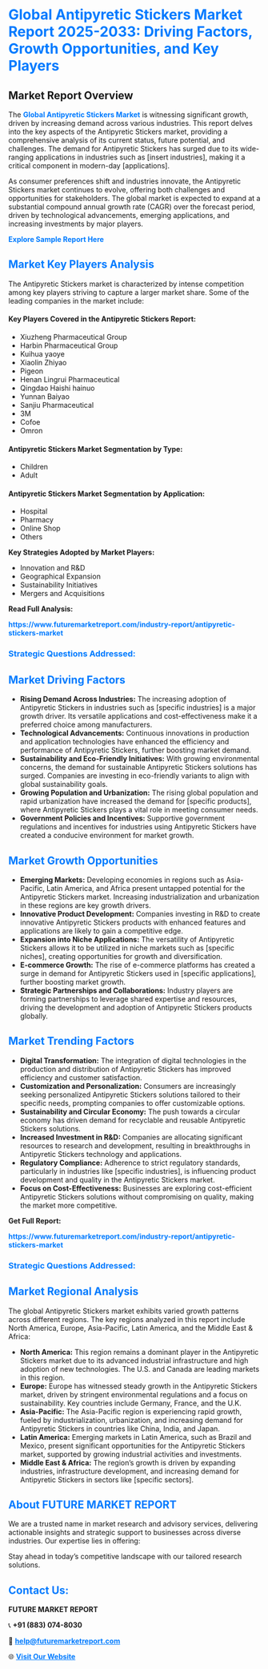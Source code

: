 <h1 style="color: #007BFF;">Global Antipyretic Stickers Market Report 2025-2033: Driving Factors, Growth Opportunities, and Key Players</h1>

<section id="overview">
<h2>Market Report Overview</h2>
<p>The <a href="https://www.futuremarketreport.com/industry-report/antipyretic-stickers-market" style="color: #007BFF; text-decoration: none;"><strong>Global Antipyretic Stickers Market</strong></a> is witnessing significant growth, driven by increasing demand across various industries. This report delves into the key aspects of the Antipyretic Stickers market, providing a comprehensive analysis of its current status, future potential, and challenges. The demand for Antipyretic Stickers has surged due to its wide-ranging applications in industries such as [insert industries], making it a critical component in modern-day [applications].</p>
<p>As consumer preferences shift and industries innovate, the Antipyretic Stickers market continues to evolve, offering both challenges and opportunities for stakeholders. The global market is expected to expand at a substantial compound annual growth rate (CAGR) over the forecast period, driven by technological advancements, emerging applications, and increasing investments by major players.</p>
</section>

<section id="overview">
<p><a href="https://www.futuremarketreport.com/request-sample/reportId=79775" style="color: #007BFF; text-decoration: none;"><strong>Explore Sample Report Here</strong></a></p>
</section>

<section id="key-players">
<h2 style="color: #007BFF;">Market Key Players Analysis</h2>
<p>The Antipyretic Stickers market is characterized by intense competition among key players striving to capture a larger market share. Some of the leading companies in the market include:</p>
<h4>Key Players Covered in the Antipyretic Stickers Report:</h4>
<ul><li>Xiuzheng Pharmaceutical Group</li><li>Harbin Pharmaceutical Group</li><li>Kuihua yaoye</li><li>Xiaolin Zhiyao</li><li>Pigeon</li><li>Henan Lingrui Pharmaceutical</li><li>Qingdao Haishi hainuo</li><li>Yunnan Baiyao</li><li>Sanjiu Pharmaceutical</li><li>3M</li><li>Cofoe</li><li>Omron</li></ul>
<h4>Antipyretic Stickers Market Segmentation by Type:</h4>
<ul><li>Children</li><li>Adult</li></ul>

<h4>Antipyretic Stickers Market Segmentation by Application:</h4>
<ul><li>Hospital</li><li>Pharmacy</li><li>Online Shop</li><li>Others</li></ul>
<p><strong>Key Strategies Adopted by Market Players:</strong></p>
<ul>
<li>Innovation and R&D</li>
<li>Geographical Expansion</li>
<li>Sustainability Initiatives</li>
<li>Mergers and Acquisitions</li>
</ul>
</section>

<section>
<p><strong>Read Full Analysis: </strong></p><a href="https://www.futuremarketreport.com/industry-report/antipyretic-stickers-market" style="color: #007BFF; text-decoration: none;"><strong>https://www.futuremarketreport.com/industry-report/antipyretic-stickers-market</strong></a>
<h3 style="color: #007BFF;">Strategic Questions Addressed:</h3>
</section>

<section id="driving-factors">
<h2 style="color: #007BFF;">Market Driving Factors</h2>
<ul>
<li><strong>Rising Demand Across Industries:</strong> The increasing adoption of Antipyretic Stickers in industries such as [specific industries] is a major growth driver. Its versatile applications and cost-effectiveness make it a preferred choice among manufacturers.</li>
<li><strong>Technological Advancements:</strong> Continuous innovations in production and application technologies have enhanced the efficiency and performance of Antipyretic Stickers, further boosting market demand.</li>
<li><strong>Sustainability and Eco-Friendly Initiatives:</strong> With growing environmental concerns, the demand for sustainable Antipyretic Stickers solutions has surged. Companies are investing in eco-friendly variants to align with global sustainability goals.</li>
<li><strong>Growing Population and Urbanization:</strong> The rising global population and rapid urbanization have increased the demand for [specific products], where Antipyretic Stickers plays a vital role in meeting consumer needs.</li>
<li><strong>Government Policies and Incentives:</strong> Supportive government regulations and incentives for industries using Antipyretic Stickers have created a conducive environment for market growth.</li>
</ul>
</section>

<section id="growth-opportunities">
<h2 style="color: #007BFF;">Market Growth Opportunities</h2>
<ul>
<li><strong>Emerging Markets:</strong> Developing economies in regions such as Asia-Pacific, Latin America, and Africa present untapped potential for the Antipyretic Stickers market. Increasing industrialization and urbanization in these regions are key growth drivers.</li>
<li><strong>Innovative Product Development:</strong> Companies investing in R&D to create innovative Antipyretic Stickers products with enhanced features and applications are likely to gain a competitive edge.</li>
<li><strong>Expansion into Niche Applications:</strong> The versatility of Antipyretic Stickers allows it to be utilized in niche markets such as [specific niches], creating opportunities for growth and diversification.</li>
<li><strong>E-commerce Growth:</strong> The rise of e-commerce platforms has created a surge in demand for Antipyretic Stickers used in [specific applications], further boosting market growth.</li>
<li><strong>Strategic Partnerships and Collaborations:</strong> Industry players are forming partnerships to leverage shared expertise and resources, driving the development and adoption of Antipyretic Stickers products globally.</li>
</ul>
</section>

<section id="trending-factors">
<h2 style="color: #007BFF;">Market Trending Factors</h2>
<ul>
<li><strong>Digital Transformation:</strong> The integration of digital technologies in the production and distribution of Antipyretic Stickers has improved efficiency and customer satisfaction.</li>
<li><strong>Customization and Personalization:</strong> Consumers are increasingly seeking personalized Antipyretic Stickers solutions tailored to their specific needs, prompting companies to offer customizable options.</li>
<li><strong>Sustainability and Circular Economy:</strong> The push towards a circular economy has driven demand for recyclable and reusable Antipyretic Stickers solutions.</li>
<li><strong>Increased Investment in R&D:</strong> Companies are allocating significant resources to research and development, resulting in breakthroughs in Antipyretic Stickers technology and applications.</li>
<li><strong>Regulatory Compliance:</strong> Adherence to strict regulatory standards, particularly in industries like [specific industries], is influencing product development and quality in the Antipyretic Stickers market.</li>
<li><strong>Focus on Cost-Effectiveness:</strong> Businesses are exploring cost-efficient Antipyretic Stickers solutions without compromising on quality, making the market more competitive.</li>
</ul>
</section>

<section>
<p><strong>Get Full Report: </strong></p><a href="https://www.futuremarketreport.com/industry-report/antipyretic-stickers-market" style="color: #007BFF; text-decoration: none;"><strong>https://www.futuremarketreport.com/industry-report/antipyretic-stickers-market</strong></a>
<h3 style="color: #007BFF;">Strategic Questions Addressed:</h3>
</section>


<section id="regional-analysis">
<h2 style="color: #007BFF;">Market Regional Analysis</h2>
<p>The global Antipyretic Stickers market exhibits varied growth patterns across different regions. The key regions analyzed in this report include North America, Europe, Asia-Pacific, Latin America, and the Middle East & Africa:</p>
<ul>
<li><strong>North America:</strong> This region remains a dominant player in the Antipyretic Stickers market due to its advanced industrial infrastructure and high adoption of new technologies. The U.S. and Canada are leading markets in this region.</li>
<li><strong>Europe:</strong> Europe has witnessed steady growth in the Antipyretic Stickers market, driven by stringent environmental regulations and a focus on sustainability. Key countries include Germany, France, and the U.K.</li>
<li><strong>Asia-Pacific:</strong> The Asia-Pacific region is experiencing rapid growth, fueled by industrialization, urbanization, and increasing demand for Antipyretic Stickers in countries like China, India, and Japan.</li>
<li><strong>Latin America:</strong> Emerging markets in Latin America, such as Brazil and Mexico, present significant opportunities for the Antipyretic Stickers market, supported by growing industrial activities and investments.</li>
<li><strong>Middle East & Africa:</strong> The region’s growth is driven by expanding industries, infrastructure development, and increasing demand for Antipyretic Stickers in sectors like [specific sectors].</li>
</ul>
</section>

<footer>
<h2 style="color: #007BFF;">About FUTURE MARKET REPORT</h2>
<p>We are a trusted name in market research and advisory services, delivering actionable insights and strategic support to businesses across diverse industries. Our expertise lies in offering:</p>

<p>Stay ahead in today’s competitive landscape with our tailored research solutions.</p>

<h2 style="color: #007BFF;">Contact Us:</h2>
<p><strong>FUTURE MARKET REPORT</strong></p>
<p>📞 <strong>+91 (883) 074-8030</strong></p>
<p>📧 <strong><a href="mailto:help@futuremarketreport.com" style="color: #007BFF;">help@futuremarketreport.com</a></strong></p>
<p>🌐 <strong><a href="https://www.futuremarketreport.com/" style="color: #007BFF;">Visit Our Website</a></strong></p>
</footer>